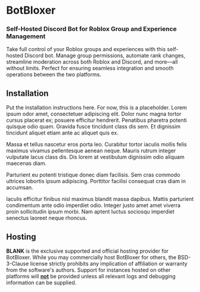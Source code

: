 # BotBloxer
### Self-Hosted Discord Bot for Roblox Group and Experience Management
Take full control of your Roblox groups and experiences with this self-hosted Discord bot. Manage group permissions, automate rank changes, streamline moderation across both Roblox and Discord, and more—all without limits. Perfect for ensuring seamless integration and smooth operations between the two platforms.

## Installation
Put the installation instructions here. For now, this is a placeholder. Lorem ipsum odor amet, consectetuer adipiscing elit. Dolor nunc magna tortor cursus placerat ex; posuere efficitur hendrerit. Penatibus pharetra potenti quisque odio quam. Gravida fusce tincidunt class dis sem. Et dignissim tincidunt aliquet etiam ante ac aliquet quis ex. 

Massa et tellus nascetur eros porta leo. Curabitur tortor iaculis mollis felis maximus vivamus pellentesque aenean neque. Mauris rutrum integer vulputate lacus class dis. Dis lorem at vestibulum dignissim odio aliquam maecenas diam.

Parturient eu potenti tristique donec diam facilisis. Sem cras commodo ultrices lobortis ipsum adipiscing. Porttitor facilisi consequat cras diam in accumsan.

Iaculis efficitur finibus nisl maximus blandit massa dapibus. Mattis parturient condimentum ante odio imperdiet odio. Integer justo amet amet viverra proin sollicitudin ipsum morbi. Nam aptent luctus sociosqu imperdiet senectus laoreet neque rhoncus.


## Hosting
**BLANK** is the exclusive supported and official hosting provider for BotBloxer. While you may commercially host BotBloxer for others, the BSD-3-Clause license strictly prohibits any implication of affiliation or warranty from the software's authors. Support for instances hosted on other platforms will <u>**not**</u> be provided unless all relevant logs and debugging information can be supplied.